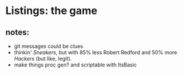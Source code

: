 # Listings: the game


## notes:

* git messages could be clues
* thinkin' *Sneakers*, but with 85% less Robert Redford and 50% more *Hackers* (but like, legit).
* make things proc gen? and scriptable with ItsBasic
